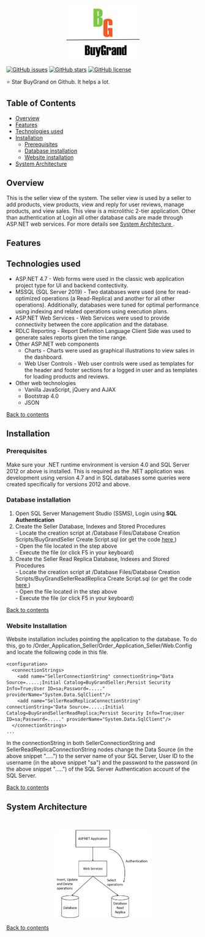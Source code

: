 <p align="center"><img src="https://github.com/aditya1962/BuyGrand/blob/master/Order_Application_Java/Logo.png" alt="logo"></p>

[![GitHub issues](https://img.shields.io/github/issues/aditya1962/BuyGrand)](https://github.com/aditya1962/BuyGrand/issues)
[![GitHub stars](https://img.shields.io/github/stars/aditya1962/BuyGrand)](https://github.com/aditya1962/BuyGrand/stargazers)
[![GitHub license](https://img.shields.io/github/license/aditya1962/BuyGrand)](https://github.com/aditya1962/BuyGrand/blob/master/LICENSE)

:star: Star BuyGrand on Github. It helps a lot.

<h2> Table of Contents </h2>

- <a href="#overview"> Overview </a>
- <a href="#features"> Features </a>
- <a href="#technologies"> Technologies used </a>
- <a href="#installation"> Installation </a>
    - <a href="#prerequisites"> Prerequisites </a>
    - <a href="#database-installation"> Database installation </a>
    - <a href="#website-installation"> Website installation </a>
- <a href="#system-architecture"> System Architecture </a>

<h2 id="overview"> Overview </h2>
This is the seller view of the system. The seller view is used by a seller to add products, view products, view and reply for user reviews, manage products, and view sales. This view is a microlithic 2-tier application. Other than authentication at Login all other database calls are made through ASP.NET web services. For more details see <a href="#system-architecture"> System Architecture </a>.


<h2 id="features">Features</h2>
<!--
<ol>
    <li><a href="https://github.com/aditya1962/BuyGrand/wiki/Admin-View-Dashboard-(Index-page)">Dashboard</a></li>
    <li><a href="https://github.com/aditya1962/BuyGrand/wiki/Admin-View---Add-Category">Add Product</a> </li>
    <li><a href="https://github.com/aditya1962/BuyGrand/wiki/Admin-View---Add-Sub-Category">
Manage Product</a> </li>
    <li><a href="https://github.com/aditya1962/BuyGrand/wiki/Admin-View---Approve-Seller">View Items</a> </li>
    <li><a href="https://github.com/aditya1962/BuyGrand/wiki/Admin-View-Feedbacks">View Feedbacks</a> </li>
    <li>Login </li>
    <li><a href="https://github.com/aditya1962/BuyGrand/wiki/Admin-View-Manage-Seller">Register</a> </li>
    <li><a href="https://github.com/aditya1962/BuyGrand/wiki/Admin-View-Manage-Seller">Forgot Password</a> </li>
    <li><a href="https://github.com/aditya1962/BuyGrand/wiki/Admin-View-View-Sales">View Sales</a> </li>
</ol>
-->


<h2 id="technologies"> Technologies used </h2>

-  ASP.NET 4.7 - Web forms were used in the classic web application project type for UI and backend contectivity.
-  MSSQL (SQL Server 2019) - Two databases were used (one for read-optimized operations (a Read-Replica) and another for all other operations). Additionally, databases were tuned for optimal performance using indexing and related operations using execution plans.
- ASP.NET Web Services - Web Services were used to provide connectivity between the core application and the database. 
- RDLC Reporting - Report Definition Language Client Side was used to generate sales reports given the time range.
- Other ASP.NET web components 
    - Charts - Charts were used as graphical illustrations to view sales in the dashboard.
    - Web User Controls - Web user controls were used as templates for the header and footer sections for a logged in user and as templates for loading products and reviews.
- Other web technologies
    - Vanilla JavaScript, jQuery and AJAX
    - Bootstrap 4.0
    - JSON
    
<a href="#user-content--table-of-contents-">Back to contents </a>

<h2 id="installation"> Installation </h2>

<h3 id="prerequisites"> Prerequisites </h3>

Make sure your .NET runtime environment is version 4.0 and SQL Server 2012 or above is installed. This is required as the .NET application was development using version 4.7 and in SQL databases some queries were created specifically for versions 2012 and above.

<h3 id="database-installation">Database installation </h3>
<ol>
<li> Open SQL Server Management Studio (SSMS), Login using <b>SQL Authentication</b></li>
<li> Create the Seller Database, Indexes and Stored Procedures</li>
    - Locate the creation script at /Database Files/Database Creation Scripts/BuyGrandSeller Create Script.sql (or get the code <a href="https://github.com/aditya1962/BuyGrand/blob/master/Database%20Files/Database%20Creation%20Scripts/BuyGrandSeller%20Create%20Script.sql"> here </a>)<br/>
    - Open the file located in the step above<br/>
    - Execute the file (or click F5 in your keyboard)
    
<li> Create the Seller Read Replica Database, Indexes and Stored Procedures</li>
    - Locate the creation script at /Database Files/Database Creation Scripts/BuyGrandSellerReadReplica Create Script.sql
    (or get the code <a href="https://github.com/aditya1962/BuyGrand/blob/master/Database%20Files/Database%20Creation%20Scripts/BuyGrandSellerReadReplica%20Create%20Script.sql"> here </a>)<br/>
    - Open the file located in the step above<br/>
    - Execute the file (or click F5 in your keyboard)
</ol>
<a href="#user-content--table-of-contents-">Back to contents </a>

<h3 id="website-installation">Website Installation </h3>
Website installation includes pointing the application to the database. To do this, go to /Order_Application_Seller/Order_Application_Seller/Web.Config and locate the following code in this file.



```
<configuration>
  <connectionStrings>
    <add name="SellerConnectionString" connectionString="Data Source=.....;Initial Catalog=BuyGrandSeller;Persist Security Info=True;User ID=sa;Password=....." providerName="System.Data.SqlClient"/>
    <add name="SellerReadReplicaConnectionString" connectionString="Data Source=.....;Initial Catalog=BuyGrandSellerReadReplica;Persist Security Info=True;User ID=sa;Password=....." providerName="System.Data.SqlClient"/>
  </connectionStrings>
...
```

In the connectionString in both SellerConnectionString and SellerReadReplicaConnectionString nodes change the Data Source (in the above snippet ".....") to the server name of your SQL Server, User ID to the username (in the above snippet "sa") and the password to the password (in the above snippet ".....") of the SQL Server Authentication account of the SQL Server.

<a href="#user-content--table-of-contents-">Back to contents </a>

<h2 id="system-architecture"> System Architecture</h2>
<br>

<p align="center"><img src="https://github.com/aditya1962/BuyGrand/blob/master/assets/images/Admin%20System%20Architecture.png" alt="System Architecture" Width="50%"></p>

<a href="#user-content--table-of-contents-">Back to contents </a>

